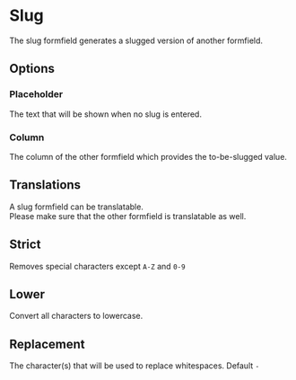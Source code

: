 # Slug

The slug formfield generates a slugged version of another formfield.

## Options

### Placeholder

The text that will be shown when no slug is entered.

### Column

The column of the other formfield which provides the to-be-slugged value.

## Translations

A slug formfield can be translatable.  
Please make sure that the other formfield is translatable as well.

## Strict

Removes special characters except `A-Z` and `0-9`

## Lower

Convert all characters to lowercase.

## Replacement

The character(s) that will be used to replace whitespaces. Default `-`
